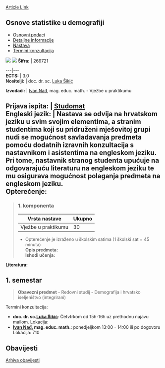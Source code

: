 [Article Link](https://www.fhs.hr/predmet/osud_a)

## Osnove statistike u demografiji
  * [Osnovni podaci](https://www.fhs.hr/predmet/osud_a#v1id-523794_305795_1_0 "Osnovni podaci")
  * [Detaljne informacije](https://www.fhs.hr/predmet/osud_a#v1id-523794_305795_1_1 "Detaljne informacije")
  * [Nastava](https://www.fhs.hr/predmet/osud_a#v1id-523794_305795_1_2 "Nastava")
  * [Termini konzultacija](https://www.fhs.hr/predmet/osud_a#v1id-523794_305795_1_3 "Termini konzultacija")


[![](https://www.fhs.hr/img/flags/gif/hr.gif)](https://www.fhs.hr/predmet/osud_a) [![](https://www.fhs.hr/img/flags/gif/gb.gif)](https://www.fhs.hr/en/course/demsta_a)
**Šifra:** |  269721  
  
---|---  
**ECTS:** |  3.0   
**Nositelji:** |  doc. dr. sc. [Luka Šikić](https://www.fhs.hr/djelatnik/luka.sikic)   
  
**Izvođači:** |  [Ivan Nađ](https://www.fhs.hr/djelatnik/ivan.nadj), mag. educ. math. - Vježbe u praktikumu  
  
**Prijava ispita:** |  [Studomat](http://www.isvu.hr/studomat)  
**Engleski jezik:** |  Nastava se odvija na hrvatskom jeziku u svim svojim elementima, a stranim studentima koji su pridruženi mješovitoj grupi nudi se mogućnost savladavanja predmeta pomoću dodatnih izravnih konzultacija s nastavnikom i asistentima na engleskom jeziku. Pri tome, nastavnik stranog studenta upućuje na odgovarajuću literaturu na engleskom jeziku te mu osigurava mogućnost polaganja predmeta na engleskom jeziku.   
**Opterećenje:**  
---  
> ### 1. komponenta
> | Vrsta nastave | Ukupno  
> ---|---  
> Vježbe u praktikumu | 30  
> * Opterećenje je izraženo u školskim satima (1 školski sat = 45 minuta)   
**Opis predmeta:**  
> **Ishodi učenja:**  

  
**Literatura:**  

  
**1. semestar**  
---  
> **Obavezni predmet** - Redovni studij - Demografija i hrvatsko iseljeništvo (integrirani)  
>   
Termini konzultacija: 
  * **doc. dr. sc.[Luka Šikić](https://www.fhs.hr/djelatnik/luka.sikic)**: 
Četvtrkom od 15h-16h uz prethodnu najavu mailom.
Lokacija: 
  * **[Ivan Nađ](https://www.fhs.hr/djelatnik/ivan.nadj), mag. educ. math.**: 
ponedjeljkom 13:00 - 14:00 ili po dogovoru
Lokacija: 710 


## Obavijesti
[Arhiva obavijesti](https://www.fhs.hr/predmet/osud_a?@=21ne9#news_123942 "Arhiva obavijesti")
